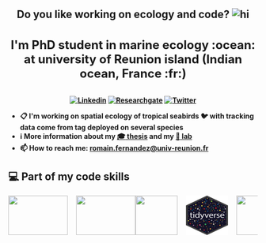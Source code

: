 
<div align="center">

<h2> Do you like working on ecology and code? <img src="https://user-images.githubusercontent.com/1303154/88677602-1635ba80-d120-11ea-84d8-d263ba5fc3c0.gif" width="28px" height="28px" alt="hi"> </h2>
<br/> <font size="+2"> <b class="term" > I'm PhD student in marine ecology :ocean: at university of Reunion island (Indian ocean, France :fr:) </font>

 <div align="center">
  
<br/> [![Linkedin](https://img.shields.io/badge/LinkedIn-0077B5?style=for-the-badge&logo=linkedin&logoColor=white)](https://www.linkedin.com/in/romain-fernandez-59262517a/)
[![Researchgate](https://img.shields.io/badge/Research_Gate-00CCBB.svg?&style=for-the-badge&logo=ResearchGate&logoColor=white)](https://www.researchgate.net/profile/Romain-Fernandez-3)
[![Twitter](https://img.shields.io/badge/Twitter-1DA1F2?style=for-the-badge&logo=twitter&logoColor=white)](https://twitter.com/umrentropie)

 <div align="left">

- :clipboard: I'm working on spatial ecology of tropical seabirds :bird: with tracking data come from tag deployed on several species 
- :information_source: More information about my [:mortar_board: thesis](https://www.theses.fr/s321772) and my [:pushpin: lab](https://umr-entropie.ird.nc/index.php/team/fernandez-romain)
- :mailbox: How to reach me: romain.fernandez@univ-reunion.fr </b>

## :computer: Part of my code skills

 <div align="center">

<pre>
<img src="https://img.shields.io/badge/Linux-FCC624?style=for-the-badge&logo=linux&logoColor=black" width="120px" height="80px"/>  <img src="https://raw.githubusercontent.com/rstudio/renv/9a68bb75702be4cc8436921c5eea761d7599290a/man/figures/logo.svg" width="120px" height="80px"/><img src="https://raw.githubusercontent.com/ropensci/targets/main/man/figures/logo.png" width="85px" height="80px"/>  <img src="https://raw.githubusercontent.com/tidyverse/tidyverse/main/man/figures/logo.png" width="85px" height="80px"/>  <img src="https://raw.githubusercontent.com/r-spatial/sf/main/man/figures/logo.png" width="85px" height="80px"/>  <img src="https://raw.githubusercontent.com/rspatial/terra/master/man/figures/logo.png" width="85px" height="80px"/>  <img src="https://raw.githubusercontent.com/quarto-dev/quarto-r/main/man/figures/quarto.png" width="110px" height="80px"/>  <img src="https://img.shields.io/badge/Visual_Studio-5C2D91?style=for-the-badge&logo=visual%20studio&logoColor=white" width="130px" height="80px"/>
</pre>